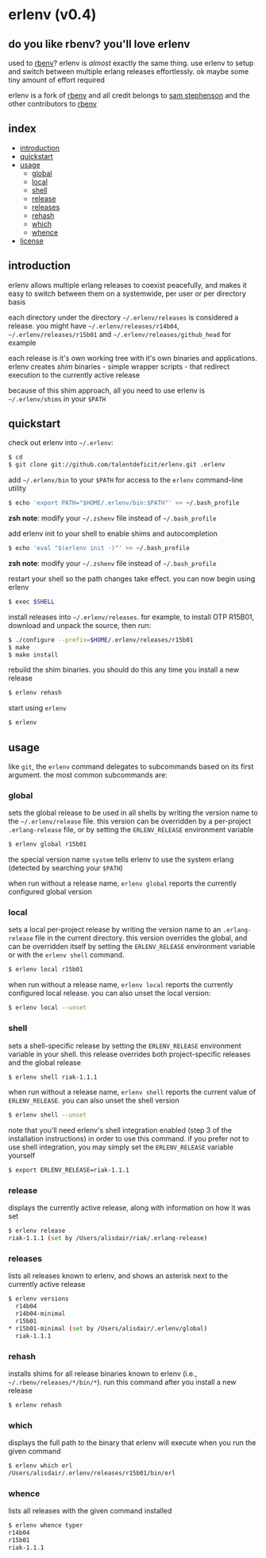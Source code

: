 # erlenv (v0.4) #

## do you like rbenv? you'll love erlenv ##

used to [rbenv][rbenv]? erlenv is
*almost* exactly the same thing. use erlenv to setup and switch between
multiple erlang releases effortlessly. ok maybe some tiny amount of
effort required

erlenv is a fork of [rbenv][rbenv] and all credit belongs to
[sam stephenson][sstephenson] and the other contributors to [rbenv][rbenv]


## index ##

* [introduction](#introduction)
* [quickstart](#quickstart)
* [usage](#usage)
  - [global](#global)
  - [local](#local)
  - [shell](#shell)
  - [release](#release)
  - [releases](#releases)
  - [rehash](#rehash)
  - [which](#which)
  - [whence](#whence)
* [license](#license)


## introduction ##

erlenv allows multiple erlang releases to coexist peacefully, and makes it easy
to switch between them on a systemwide, per user or per directory basis

each directory under the directory `~/.erlenv/releases` is considered a release.
you might have `~/.erlenv/releases/r14b04`, `~/.erlenv/releases/r15b01` and
`~/.erlenv/releases/github_head` for example

each release is it's own working tree with it's own binaries and applications.
erlenv creates _shim_ binaries - simple wrapper scripts - that redirect execution
to the currently active release

because of this shim approach, all you need to use erlenv is `~/.erlenv/shims`
in your `$PATH`


## quickstart ##


check out erlenv into `~/.erlenv`:

```bash
$ cd
$ git clone git://github.com/talentdeficit/erlenv.git .erlenv
```

add `~/.erlenv/bin` to your `$PATH` for access to the `erlenv` command-line
utility

```bash
$ echo 'export PATH="$HOME/.erlenv/bin:$PATH"' >> ~/.bash_profile
```

**zsh note**: modify your `~/.zshenv` file instead of `~/.bash_profile`

add erlenv init to your shell to enable shims and autocompletion

```bash
$ echo 'eval "$(erlenv init -)"' >> ~/.bash_profile
```

**zsh note**: modify your `~/.zshenv` file instead of `~/.bash_profile`

restart your shell so the path changes take effect. you can now begin using
erlenv

```bash
$ exec $SHELL
```

install releases into `~/.erlenv/releases`. for example, to install OTP R15B01,
download and unpack the source, then run:

```bash
$ ./configure --prefix=$HOME/.erlenv/releases/r15b01
$ make
$ make install
```

rebuild the shim binaries. you should do this any time you install a new release

```bash
$ erlenv rehash
```

start using `erlenv`

```bash
$ erlenv
```


## usage ##

like `git`, the `erlenv` command delegates to subcommands based on its first
argument. the most common subcommands are:

### global ###

sets the global release to be used in all shells by writing the version name to
the `~/.erlenv/release` file. this version can be overridden by a per-project
`.erlang-release` file, or by setting the `ERLENV_RELEASE` environment variable

```bash
$ erlenv global r15b01
```

the special version name `system` tells erlenv to use the system erlang (detected
by searching your `$PATH`)

when run without a release name, `erlenv global` reports the currently configured
global version

### local ###

sets a local per-project release by writing the version name to an `.erlang-release`
file in the current directory. this version overrides the global, and can be
overridden itself by setting the `ERLENV_RELEASE` environment variable or with the
`erlenv shell` command.

```bash
$ erlenv local r15b01
```

when run without a release name, `erlenv local` reports the currently
configured local release. you can also unset the local version:

```bash
$ erlenv local --unset
```

### shell ###

sets a shell-specific release by setting the `ERLENV_RELEASE` environment variable
in your shell. this release overrides both project-specific releases and the global
release

```bash
$ erlenv shell riak-1.1.1
```

when run without a release name, `erlenv shell` reports the current value of
`ERLENV_RELEASE`. you can also unset the shell version

```bash
$ erlenv shell --unset
```

note that you'll need erlenv's shell integration enabled (step 3 of the installation
instructions) in order to use this command. if you prefer not to use shell integration,
you may simply set the `ERLENV_RELEASE` variable yourself

```bash
$ export ERLENV_RELEASE=riak-1.1.1
```

### release ###

displays the currently active release, along with information on how it was set

```bash
$ erlenv release
riak-1.1.1 (set by /Users/alisdair/riak/.erlang-release)
```

### releases ###

lists all releases known to erlenv, and shows an asterisk next to the currently active
release

```bash
$ erlenv versions
  r14b04
  r14b04-minimal
  r15b01
* r15b01-minimal (set by /Users/alisdair/.erlenv/global)
  riak-1.1.1
```

### rehash ###

installs shims for all release binaries known to erlenv (i.e., `~/.rbenv/releases/*/bin/*`).
run this command after you install a new release

```bash
$ erlenv rehash
```

### which ###

displays the full path to the binary that erlenv will execute when you run the given
command

```bash
$ erlenv which erl
/Users/alisdair/.erlenv/releases/r15b01/bin/erl
```

### whence ###

lists all releases with the given command installed

```bash
$ erlenv whence typer
r14b04
r15b01
riak-1.1.1
```


[sstephenson]: https://github.com/sstephenson
[rbenv]: https://github.com/sstephenson/rbenv
[MIT]: http://www.opensource.org/licenses/mit-license.html
